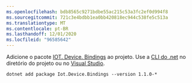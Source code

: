 ```yaml
---
ms.openlocfilehash: bdb8565c9271bdbe55ac215c53a3fc2ef0d994f8
ms.sourcegitcommit: 721c3e4bdbb1ea0bb420818ec944c538fe5c513a
ms.translationtype: MT
ms.contentlocale: pt-BR
ms.lasthandoff: 12/01/2020
ms.locfileid: "96585642"
---
```

Adicione o pacote [IOT. Device. Bindings](https://www.nuget.org/packages/Iot.Device.Bindings/) <span class="docon docon-navigate-external x-hidden-focus"></span> ao projeto. Use a [CLI do .net](../../core/tools/dotnet-add-package.md) no diretório do projeto ou no [Visual Studio](/nuget/consume-packages/install-use-packages-visual-studio).

```dotnetcli
dotnet add package Iot.Device.Bindings --version 1.1.0-*
```
